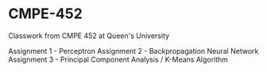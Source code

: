 # CMPE-452
Classwork from CMPE 452 at Queen's University

Assignment 1 - Perceptron
Assignment 2 - Backpropagation Neural Network
Assignment 3 - Principal Component Analysis / K-Means Algorithm
